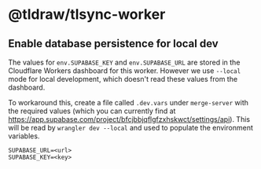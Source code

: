 # @tldraw/tlsync-worker

## Enable database persistence for local dev

The values for `env.SUPABASE_KEY` and `env.SUPABASE_URL` are stored in the Cloudflare Workers dashboard for this worker. However we use `--local` mode for local development, which doesn't read these values from the dashboard.

To workaround this, create a file called `.dev.vars` under `merge-server` with the required values (which you can currently find at https://app.supabase.com/project/bfcjbbjqflgfzxhskwct/settings/api). This will be read by `wrangler dev --local` and used to populate the environment variables.

```
SUPABASE_URL=<url>
SUPABASE_KEY=<key>
```
